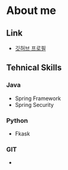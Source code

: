 # About me
## Link
- [깃허브 프로필](https://github.com/javapark)

## Tehnical Skills
### Java
- Spring Framework
- Spring Security

### Python
- Fkask

### GIT
- 